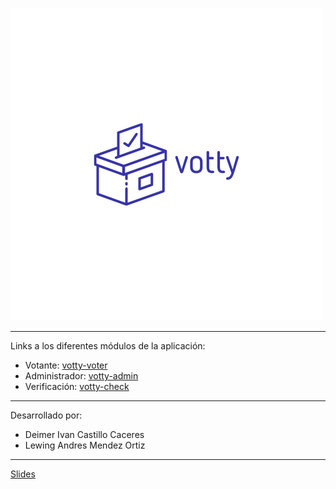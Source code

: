 ![app-logo](/2.png)

---

Links a los diferentes módulos de la aplicación:
- Votante: [votty-voter](https://github.com/deimerin/votty-votter)
- Administrador: [votty-admin](https://github.com/deimerin/votty-admin)
- Verificación: [votty-check](https://github.com/deimerin/votty-check) 
---
Desarrollado por:
- Deimer Ivan Castillo Caceres
- Lewing Andres Mendez Ortiz
---
[Slides](https://docs.google.com/presentation/d/1jL_6XjlMCy2IlnINoz2BmK7lVuH2B_jZmGsjp868c-4/edit?usp=sharing)
